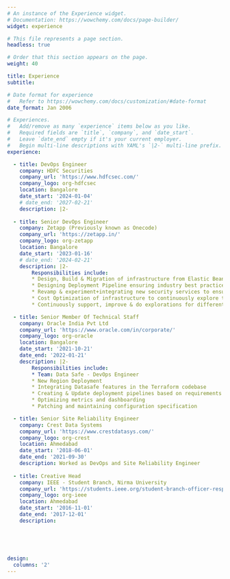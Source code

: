 ```yaml
---
# An instance of the Experience widget.
# Documentation: https://wowchemy.com/docs/page-builder/
widget: experience

# This file represents a page section.
headless: true

# Order that this section appears on the page.
weight: 40

title: Experience
subtitle:

# Date format for experience
#   Refer to https://wowchemy.com/docs/customization/#date-format
date_format: Jan 2006

# Experiences.
#   Add/remove as many `experience` items below as you like.
#   Required fields are `title`, `company`, and `date_start`.
#   Leave `date_end` empty if it's your current employer.
#   Begin multi-line descriptions with YAML's `|2-` multi-line prefix.
experience:

  - title: DevOps Engineer
    company: HDFC Securities
    company_url: 'https://www.hdfcsec.com/'
    company_logo: org-hdfcsec
    location: Bangalore
    date_start: '2024-01-04'
    # date_end: '2027-02-21'
    description: |2-
    
  - title: Senior DevOps Engineer
    company: Zetapp (Previously known as Onecode)
    company_url: 'https://zetapp.in/'
    company_logo: org-zetapp
    location: Bangalore
    date_start: '2023-01-16'
    # date_end: '2024-02-21'
    description: |2-
        Responsibilities include:
        * Design, Build & Migration of infrastructure from Elastic Beanstalk to Kubernetes environment
        * Designing Deployment Pipeline ensuring industry best practices with various tools 
        * Revamp & experiment+integrating new security services to ensure the compliance of systems.
        * Cost Optimization of infrastructure to continuously explore the ways to innovate.
        * Continuously support, improve & do explorations for different environments like dev, QA, pre-prod & production environments.

  - title: Senior Member Of Technical Staff
    company: Oracle India Pvt Ltd
    company_url: 'https://www.oracle.com/in/corporate/'
    company_logo: org-oracle
    location: Bangalore
    date_start: '2021-10-21'
    date_end: '2022-01-21'
    description: |2-
        Responsibilities include:
        * Team: Data Safe - DevOps Engineer
        * New Region Deployment
        * Integrating Datasafe features in the Terraform codebase
        * Creating & Update deployment pipelines based on requirements
        * Optimizing metrics and dashboarding
        * Patching and maintaining configuration specification

  - title: Senior Site Reliability Engineer
    company: Crest Data Systems
    company_url: 'https://www.crestdatasys.com/'
    company_logo: org-crest
    location: Ahmedabad
    date_start: '2018-06-01'
    date_end: '2021-09-30'
    description: Worked as DevOps and Site Reliability Engineer
    
  - title: Creative Head
    company: IEEE - Student Branch, Nirma University
    company_url: 'https://students.ieee.org/student-branch-officer-responsibilities-and-administration/'
    company_logo: org-ieee
    location: Ahmedabad
    date_start: '2016-11-01'
    date_end: '2017-12-01'
    description: 
    
    
      
    

design:
  columns: '2'
---
```

